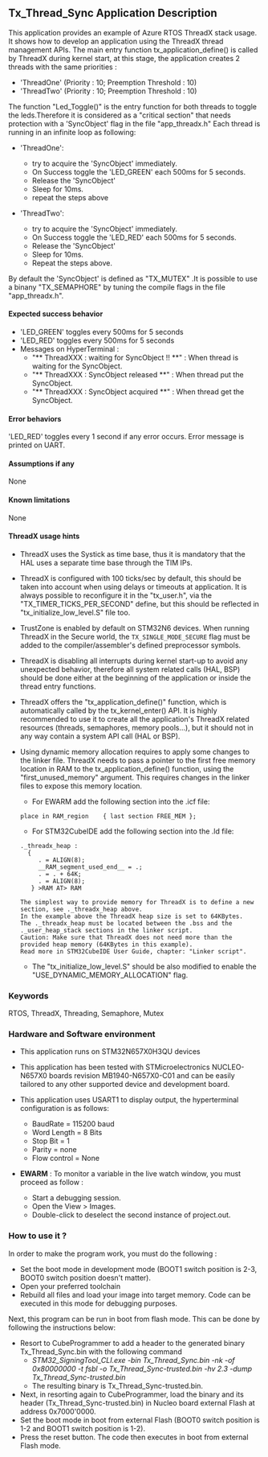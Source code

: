 
## <b>Tx_Thread_Sync Application Description</b>

This application provides an example of Azure RTOS ThreadX stack usage. It shows how to develop an application using the ThreadX thread management APIs.
The main entry function tx_application_define() is called by ThreadX during kernel start, at this stage, the application creates 2 threads with the same priorities :

  - 'ThreadOne' (Priority : 10; Preemption Threshold : 10)
  - 'ThreadTwo' (Priority : 10; Preemption Threshold : 10)

The function "Led_Toggle()" is the entry function for both threads to toggle the leds.Therefore it is considered as a "critical section" that needs protection with a 'SyncObject' flag in the file "app_threadx.h"
Each thread is running in an infinite loop as following:

- 'ThreadOne':
  + try to acquire the 'SyncObject' immediately.
  + On Success toggle the 'LED_GREEN' each 500ms for 5 seconds.
  + Release the 'SyncObject'
  + Sleep for 10ms.
  + repeat the steps above

- 'ThreadTwo':
  + try to acquire the 'SyncObject' immediately.
  + On Success toggle the 'LED_RED' each 500ms for 5 seconds.
  + Release the 'SyncObject'
  + Sleep for 10ms.
  + Repeat the steps above.

By default the 'SyncObject' is defined as  "TX_MUTEX" .It is possible to use a binany "TX_SEMAPHORE" by tuning
the compile flags in the file "app_threadx.h".

####  <b>Expected success behavior</b>

  - 'LED_GREEN' toggles every 500ms for 5 seconds
  - 'LED_RED' toggles every 500ms for 5 seconds
  - Messages on HyperTerminal :
     + "** ThreadXXX : waiting for SyncObject !! **" : When thread is waiting for the SyncObject.
	 + "** ThreadXXX : SyncObject released **" : When thread put the SyncObject.
	 + "** ThreadXXX : SyncObject acquired **" : When thread get the SyncObject.

#### <b>Error behaviors</b>

'LED_RED' toggles every 1 second if any error occurs.
Error message is printed on UART.

#### <b>Assumptions if any</b>
None

#### <b>Known limitations</b>
None

#### <b>ThreadX usage hints</b>

 - ThreadX uses the Systick as time base, thus it is mandatory that the HAL uses a separate time base through the TIM IPs.
 - ThreadX is configured with 100 ticks/sec by default, this should be taken into account when using delays or timeouts at application. It is always possible to reconfigure it in the "tx_user.h", via the "TX_TIMER_TICKS_PER_SECOND" define, but this should be reflected in "tx_initialize_low_level.S" file too.
 - TrustZone is enabled by default on STM32N6 devices. When running ThreadX in the Secure world, the `TX_SINGLE_MODE_SECURE` flag must be added to the compiler/assembler's defined preprocessor symbols.
 - ThreadX is disabling all interrupts during kernel start-up to avoid any unexpected behavior, therefore all system related calls (HAL, BSP) should be done either at the beginning of the application or inside the thread entry functions.
 - ThreadX offers the "tx_application_define()" function, which is automatically called by the tx_kernel_enter() API.
   It is highly recommended to use it to create all the application's ThreadX related resources (threads, semaphores, memory pools...), but it should not in any way contain a system API call (HAL or BSP).
 - Using dynamic memory allocation requires to apply some changes to the linker file.
   ThreadX needs to pass a pointer to the first free memory location in RAM to the tx_application_define() function,
   using the "first_unused_memory" argument.
   This requires changes in the linker files to expose this memory location.
    + For EWARM add the following section into the .icf file:
     ```
	 place in RAM_region    { last section FREE_MEM };
	 ```
    + For STM32CubeIDE add the following section into the .ld file:
	```
    ._threadx_heap :
      {
         . = ALIGN(8);
         __RAM_segment_used_end__ = .;
         . = . + 64K;
         . = ALIGN(8);
       } >RAM AT> RAM
	```

       The simplest way to provide memory for ThreadX is to define a new section, see ._threadx_heap above.
       In the example above the ThreadX heap size is set to 64KBytes.
       The ._threadx_heap must be located between the .bss and the ._user_heap_stack sections in the linker script.
       Caution: Make sure that ThreadX does not need more than the provided heap memory (64KBytes in this example).
       Read more in STM32CubeIDE User Guide, chapter: "Linker script".

    + The "tx_initialize_low_level.S" should be also modified to enable the "USE_DYNAMIC_MEMORY_ALLOCATION" flag.

### <b>Keywords</b>

RTOS, ThreadX, Threading, Semaphore, Mutex


### <b>Hardware and Software environment</b>

  - This application runs on STM32N657X0H3QU devices
  - This application has been tested with STMicroelectronics NUCLEO-N657X0 boards revision MB1940-N657X0-C01 and can be easily tailored to any other supported device and development board.
  - This application uses USART1 to display output, the hyperterminal configuration is as follows:
      - BaudRate = 115200 baud
      - Word Length = 8 Bits
      - Stop Bit = 1
      - Parity = none
      - Flow control = None

  - **EWARM** : To monitor a variable in the live watch window, you must proceed as follow :
    - Start a debugging session.
    - Open the View > Images.
    - Double-click to deselect the second instance of project.out.

###  <b>How to use it ?</b>

In order to make the program work, you must do the following :

 - Set the boot mode in development mode (BOOT1 switch position is 2-3, BOOT0 switch position doesn't matter).
 - Open your preferred toolchain
 - Rebuild all files and load your image into target memory. Code can be executed in this mode for debugging purposes.

Next, this program can be run in boot from flash mode. This can be done by following the instructions below:

 - Resort to CubeProgrammer to add a header to the generated binary Tx_Thread_Sync.bin with the following command
   - *STM32_SigningTool_CLI.exe -bin Tx_Thread_Sync.bin -nk -of 0x80000000 -t fsbl -o Tx_Thread_Sync-trusted.bin -hv 2.3 -dump Tx_Thread_Sync-trusted.bin*
   - The resulting binary is Tx_Thread_Sync-trusted.bin.
 - Next, in resorting again to CubeProgrammer, load the binary and its header (Tx_Thread_Sync-trusted.bin) in Nucleo board external Flash at address 0x7000'0000.
 - Set the boot mode in boot from external Flash (BOOT0 switch position is 1-2 and BOOT1 switch position is 1-2).
 - Press the reset button. The code then executes in boot from external Flash mode.
